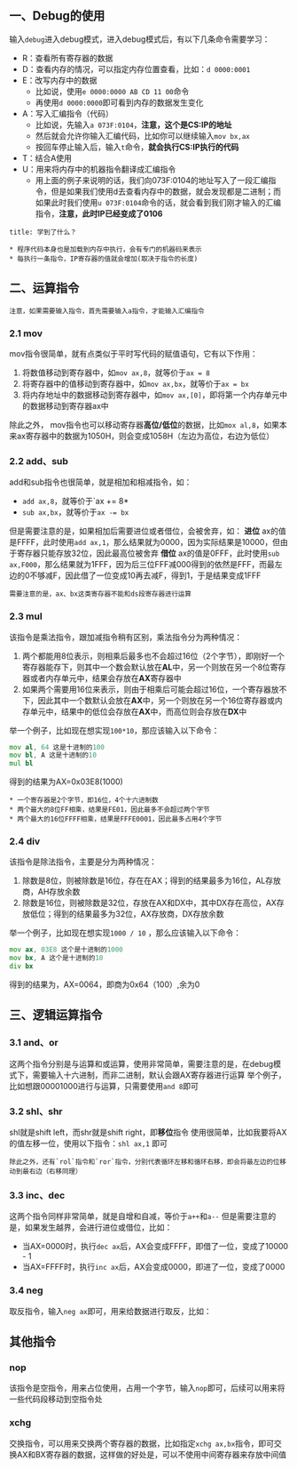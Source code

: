 ## 一、Debug的使用
输入`debug`进入debug模式，进入debug模式后，有以下几条命令需要学习：
* R：查看所有寄存器的数据
* D：查看内存的情况，可以指定内存位置查看，比如：`d 0000:0001`
* E：改写内存中的数据
	* 比如说，使用`e 0000:0000 AB CD 11 00`命令
	* 再使用`d 0000:0000`即可看到内存的数据发生变化
* A：写入汇编指令（代码）
	* 比如说，先输入`a 073F:0104`，**注意，这个是CS:IP的地址**
	* 然后就会允许你输入汇编代码，比如你可以继续输入`mov bx,ax`
	* 按回车停止输入后，输入`t`命令，**就会执行CS:IP执行的代码**
* T：结合A使用
* U：用来将内存中的机器指令翻译成汇编指令
	* 用上面的例子来说明的话，我们向073F:0104的地址写入了一段汇编指令，但是如果我们使用d去查看内存中的数据，就会发现都是二进制；而如果此时我们使用`u 073F:0104`命令的话，就会看到我们刚才输入的汇编指令，**注意，此时IP已经变成了0106**
```ad-note
title: 学到了什么？

* 程序代码本身也是加载到内存中执行，会有专门的机器码来表示
* 每执行一条指令，IP寄存器的值就会增加(取决于指令的长度)
```
## 二、运算指令
```ad-warning
注意，如果需要输入指令，首先需要输入a指令，才能输入汇编指令
```
### 2.1 mov
mov指令很简单，就有点类似于平时写代码的赋值语句，它有以下作用：
1. 将数值移动到寄存器中，如`mov ax,8`，就等价于`ax = 8`
2. 将寄存器中的值移动到寄存器中，如`mov ax,bx`，就等价于`ax = bx`
3. 将内存地址中的数据移动到寄存器中，如`mov ax,[0]`，即将第一个内存单元中的数据移动到寄存器ax中

除此之外， mov指令也可以移动寄存器**高位/低位**的数据，比如`mox al,8`，如果本来ax寄存器中的数据为1050H，则会变成1058H（左边为高位，右边为低位）
### 2.2 add、sub
add和sub指令也很简单，就是相加和相减指令，如：
* `add ax,8`，就等价于`ax += 8*
* `sub ax,bx`，就等价于`ax -= bx`

但是需要注意的是，如果相加后需要进位或者借位，会被舍弃，如：
**进位**
ax的值是FFFF，此时使用`add ax,1`，那么结果就为0000，因为实际结果是10000，但由于寄存器只能存放32位，因此最高位被舍弃
**借位**
ax的值是0FFF，此时使用`sub ax,F000`，那么结果就为1FFF，因为后三位FFF减000得到的依然是FFF，而最左边的0不够减F，因此借了一位变成10再去减F，得到1，于是结果变成1FFF
```ad-note
需要注意的是，ax、bx这类寄存器不能和ds段寄存器进行运算
```
### 2.3 mul
该指令是乘法指令，跟加减指令稍有区别，乘法指令分为两种情况：
1. 两个都能用8位表示，则相乘后最多也不会超过16位（2个字节），即刚好一个寄存器能存下，则其中一个数会默认放在**AL**中，另一个则放在另一个8位寄存器或者内存单元中，结果会存放在**AX**寄存器中
2. 如果两个需要用16位来表示，则由于相乘后可能会超过16位，一个寄存器放不下，因此其中一个数默认会放在**AX**中，另一个则放在另一个16位寄存器或内存单元中，结果中的低位会存放在**AX**中，而高位则会存放在**DX**中

举一个例子，比如现在想实现`100*10`，那应该输入以下命令：
```asm fold
mov al, 64 这是十进制的100
mov bl, A 这是十进制的10
mul bl
```
得到的结果为AX=0x03E8(1000)
```ad-note
* 一个寄存器是2个字节，即16位，4个十六进制数
* 两个最大的8位FF相乘，结果是FE01，因此最多不会超过两个字节
* 两个最大的16位FFFF相乘，结果是FFFE0001，因此最多占用4个字节
```

### 2.4 div
该指令是除法指令，主要是分为两种情况：
1. 除数是8位，则被除数是16位，存在在AX；得到的结果最多为16位，AL存放商，AH存放余数
2. 除数是16位，则被除数是32位，存放在AX和DX中，其中DX存在高位，AX存放低位；得到的结果最多为32位，AX存放商，DX存放余数

举一个例子，比如现在想实现`1000 / 10` ，那么应该输入以下命令：
```asm fold
mov ax, 03E8 这个是十进制的1000
mov bx, A 这个是十进制的10
div bx
```
得到的结果为，AX=0064，即商为0x64（100）,余为0
## 三、逻辑运算指令
### 3.1 and、or
这两个指令分别是与运算和或运算，使用非常简单，需要注意的是，在debug模式下，需要输入十六进制，而非二进制，默认会跟AX寄存器进行运算
举个例子，比如想跟00001000进行与运算，只需要使用`and 8`即可
### 3.2 shl、shr
shl就是shift left，而shr就是shift right，即**移位**指令
使用很简单，比如我要将AX的值左移一位，使用以下指令：`shl ax,1` 即可
```ad-note
除此之外，还有`rol`指令和`ror`指令，分别代表循环左移和循环右移，即会将最左边的位移动到最右边（右移同理）
```
### 3.3 inc、dec
这两个指令同样非常简单，就是自增和自减，等价于`a++`和`a--`
但是需要注意的是，如果发生越界，会进行进位或借位，比如：
* 当AX=0000时，执行`dec ax`后，AX会变成FFFF，即借了一位，变成了10000 - 1
* 当AX=FFFF时，执行`inc ax`后，AX会变成0000，即进了一位，变成了0000


### 3.4 neg
取反指令，输入`neg ax`即可，用来给数据进行取反，比如：

## 其他指令
### nop
该指令是空指令，用来占位使用，占用一个字节，输入`nop`即可，后续可以用来将一些代码段移动到空指令处
### xchg
交换指令，可以用来交换两个寄存器的数据，比如指定`xchg ax,bx`指令，即可交换AX和BX寄存器的数据，这样做的好处是，可以不使用中间寄存器来存放中间值

